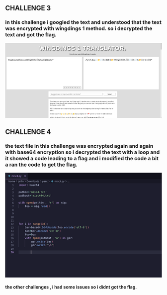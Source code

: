 ## CHALLENGE 3 
### in this challenge i googled the text and understood that the text was encrypted with wingdings 1 method. so i decrypted the text and got the flag.
![](https://github.com/Jaifin-aloor/bios-recruitment-phase-2/blob/main/misc%20challenges/uploads/misc3flag.png)


## CHALLENGE 4
### the text file in this challenge was encrypted again and again with base64 encryption so i decrypted the text with a loop and it showed a code leading to a flag and i modified the code a bit a ran the code to get the flag.
![](https://github.com/Jaifin-aloor/bios-recruitment-phase-2/blob/main/misc%20challenges/uploads/misc4.png)


#### the other challenges , i had some issues so i didnt got the flag.
